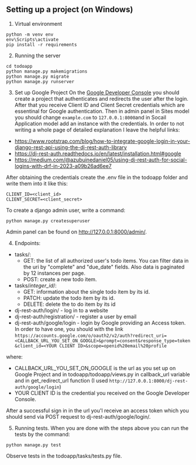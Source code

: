 ## Setting up a project (on Windows)
1. Virtual environment
```
python -m venv env
env\Scripts\activate
pip install -r requirements
```

2. Running the server
```
cd todoapp
python manage.py makemigrations
python manage.py migrate
python manage.py runserver
```

3. Set up Google Project
On the [Google Developer Console](https://console.cloud.google.com/) you should create a project that authenticates and redirects the user after the login. After that you receive Client ID and Client Secret credentials which are essentinal for Google authentication. Then in admin panel in Sites model you should change `example.com` to `127.0.0.1:8000`and in Socail Application model add an instance with the credentials. In order to not writing a whole page of detailed explanation I leave the helpful links:
- https://www.rootstrap.com/blog/how-to-integrate-google-login-in-your-django-rest-api-using-the-dj-rest-auth-library
- https://dj-rest-auth.readthedocs.io/en/latest/installation.html#google
- https://medium.com/@azubuinedaniel05/using-dj-rest-auth-for-social-logins-with-drf-in-2023-a09b26ad6ee7

After obtaining the credentials create the .env file in the todoapp folder and write them into it like this:
```
CLIENT_ID=<client_id>
CLIENT_SECRET=<client_secret>
```

To create a django admin user, write a command:
```
python manage.py createsuperuser
```
Admin panel can be found on http://127.0.0.1:8000/admin/.

4. Endpoints:
- tasks/: 
  - GET: the list of all authorized user's todo items. You can filter data  in the uri by "complete" and "due_date" fields. Also data is paginated by 12 instances per page. 
  - POST: create a new todo item.
- tasks/*integer_id*/: 
  - GET: information about the single todo item by its id. 
  - PATCH: update the todo item by its id. 
  - DELETE: delete the to do item by its id
- dj-rest-auth/login/ - log in to a website
- dj-rest-auth/registration/ - register a user by email
- dj-rest-auth/google/login - login by Google providing an Access token. In order to have one, you should with the link
`https://accounts.google.com/o/oauth2/v2/auth?redirect_uri=<CALLBACK_URL_YOU_SET_ON_GOOGLE>&prompt=consent&response_type=token&client_id=<YOUR CLIENT ID>&scope=openid%20email%20profile`

where: 
- CALLBACK_URL_YOU_SET_ON_GOOGLE is the url as you set up on Google Project and in todoapp/todoapp/views.py in callback_url variable and in get_redirect_url function (I used `http://127.0.0.1:8000/dj-rest-auth/google/login`)
- YOUR CLIENT ID is the credential you received on the Google Developer Console.

After a successful sign in in the url you'l receive an access token which you should send via POST request to dj-rest-auth/google/login/.

5. Running tests.
When you are done with the steps above you can run the tests by the command:
```
python manage.py test
```
Observe tests in the todoapp/tasks/tests.py file.
